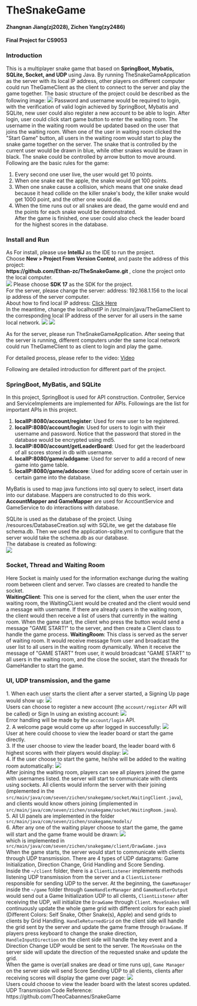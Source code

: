# TheSnakeGame
<h4> Zhangnan Jiang(zj2028), Zichen Yang(zy2486)</h4>
<h4> Final Project for CS9053 </h4>
<h3> Introduction</h3>
This is a multiplayer snake game that based on <b>SpringBoot, Mybatis, SQLite, Socket, and UDP</b> using Java. 
By running TheSnakeGameApplication as the server with its local IP address, other players on different computer
could run TheGameClient as the client to connect to the server and play the game together. The basic structure of the
project could be described as the following image: 
<img src="/src/main/resources/imgs/ProjectStructure.png"/>
Password and username would be required to login, with the verification of valid login achieved by SpringBoot, 
Mybatis and SQLite, new user could also register a new account to be able to login. 
After login, user could click start game button to enter the waiting room. The username in the waiting room
would be updated based on the user that joins the waiting room. When one of the user in waiting room clicked the
"Start Game" button, all users in the waiting room would start to play the snake game together on the server. 
The snake that is controlled by the current user would be drawn in blue, while other snakes would be drawn in black. 
The snake could be controlled by arrow button to move around. Following are the basic rules for the game: <br>

1. Every second one user live, the user would get 10 points. <br>
2. When one snake eat the apple, the snake would get 100 points.  <br>
3. When one snake cause a collision, which means that one snake dead because it head collide on the killer snake's body, 
the killer snake would get 1000 point, and the other one would die. <br>
4. When the time runs out or all snakes are dead, the game would end and the points for each snake would be demonstrated. <br> 
After the game is finished, one user could also check the leader board for the highest scores in the database. 


<h3> Install and Run</h3>
As For install, please use <b>IntelliJ</b> as the IDE to run the project. <br>
Choose <b>New > Project From Version Control</b>, and paste the address of this project: <br>
<b>https://github.com/Ethan-zc/TheSnakeGame.git </b>, 
clone the project onto the local computer. <br>
<img src="/src/main/resources/imgs/newProj.png"/>
Please choose <b>SDK 17</b> as the SDK for the project. <br>
For the server, please change the server: address: 192.168.1.156 to the local ip address of the server computer. <br>
About how to find local IP address: <a href="https://www.avast.com/c-how-to-find-ip-address">Click Here</a> <br>
In the meantime, change the localhostIP in /src/main/java/TheGameClient to the corresponding local IP address of the server
for all users in the same local network. 
<img src="/src/main/resources/imgs/changeIP.png"/>
<img src="/src/main/resources/imgs/clientIP.png"/>

As for the server, please run TheSnakeGameApplication. After seeing that the server is running, 
different computers under the same local network could run TheGameClient to as client to login and play the game. <br>

For detailed process, please refer to the video: <a href="https://www.avast.com/c-how-to-find-ip-address">Video</a>

Following are detailed introduction for different part of the project. 

<h3> SpringBoot, MyBatis, and SQLite</h3>

In this project, SpringBoot is used for API construction. Controller, Service and ServiceImplements are implemented for 
APIs. Followings are the list for important APIs in this project. 
1. <b>localIP:8080/account/register</b>: Used for new user to be registered. 
2. <b>localIP:8080/account/login</b>: Used for users to login with their username and password. Notice that the password that stored in the database would be encrypted using md5. 
3. <b>localIP:8080/account/getLeaderBoard</b>: Used for get the leaderboard of all scores stored in db with username. 
4. <b>localIP:8080/game/addgame</b>: Used for server to add a record of new game into game table. 
5. <b>localIP:8080/game/addscore</b>: Used for adding score of certain user in certain game into the database.

MyBatis is used to map java functions into sql query to select, insert data into our database. Mappers are constructed to
do this work. <b>AccountMapper and GameMapper</b> are used for AccountService and GameService to do interactions with database. 

SQLite is used as the database of the project. Using /resources/DatabaseCreation.sql with SQLite, we get the database file schema.db. 
Then we used the application-sqlite.yml to configure that the server would take the schema.db as our database. <br>
The database is created as following: <br>
<img src="/src/main/resources/imgs/db.png"/>

<h3> Socket, Thread and Waiting Room </h3>
Here Socket is mainly used for the information exchange during the waiting room between client and server. 
Two classes are created to handle the socket. <br>
<b>WaitingClient</b>: This one is served for the client, when the user enter the waiting room, the WaitingCLient would be created
and the client would send a message with username. If there are already users in the waiting room, the client would then receive a list
of users that currently in the waiting room. When the game start, the client who press the button would send a message "GAME START!" to the server, 
and then create a Client class to handle the game process. 
<b>WaitingRoom</b>: This class is served as the server of waiting room. It would receive message from user and broadcast the 
user list to all users in the waiting room dynamically. When it receive the message of "GAME START" from user, it would broadcast
"GAME START" to all users in the waiting room, and the close the socket, start the threads for GameHandler to start the game. 


<h3> UI, UDP transmission, and the game </h3>
1. When each user starts the client after a server started, a Signing Up page would show up: <img src="/src/main/resources/imgs/SignUp.png"/><br>
Users can choose to register a new account (the <code>account/register</code> API will be called) or Sign In using an existing account: <img src="/src/main/resources/imgs/LogIn.png"/><br>
Error handling will be made by the <code>account/login</code> API. <br>
2. A welcome page would come up after logged in successfully:  <img src="/src/main/resources/imgs/Welcome.png"/><br>
User at here could choose to view the leader board or start the game directly. <br>
3. If the user choose to view the leader board, the leader board with 6 highest scores with their players would display: 
<img src="/src/main/resources/imgs/LeaderBoard.png"/><br>
4. If the user choose to start the game, he/she will be added to the waiting room automatically: <img src="/src/main/resources/imgs/Waiting.png"/><br>
After joining the waiting room, players can see all players joined the game with usernames listed. the server will start to communicate with clients using sockets. 
All clients would inform the server with their joining (implemented in the <code>src/main/java/com/seven/zichen/snakegame/socket/WaitingClient.java</code>), 
and clients would know others joining (implemented in <code>src/main/java/com/seven/zichen/snakegame/socket/WaitingRoom.java</code>). <br>
5. All UI panels are implemented in the folder <code>src/main/java/com/seven/zichen/snakegame/models/</code><br>
6. After any one of the waiting player choose to start the game, the game will start and the game frame would be drawn: <img src="/src/main/resources/imgs/Game.png"/><br>
which is implemented in <code>src/main/java/com/seven/zichen/snakegame/client/DrawGame.java</code><br>
When the game starts, the server would start to communicate with clients through UDP transmission. There are 4 types of UDP datagrams: Game Initialization, Direction Change, Grid Handling and Score Sending. <br>
Inside the <code>~/client</code> folder, there is a <code>ClientListener</code> implements methods listening UDP transmission from the server and a <code>ClientListener</code> 
responsible for sending UDP to the server. At the beginning, the <code>GameManager</code> inside the <code>~/game</code> folder through <code>GameHandlerManager</code> and <code>GameHandlerOutput</code> 
would send out a Game Initialization UDP to all clients, <code>ClientListener</code> after receiving the UDP, will initialize the <code>DrawGame</code> through <code>Client</code>. <code>MoveSnakes</code> will 
continuously update the whole game grid with different colors for each pixel (Different Colors: Self Snake, Other Snake(s), Apple) and send grids to clients by Grid Handling. <code>HandleReturnedGrid</code> on the client side will handle the grid sent by the server 
and update the game frame through <code>DrawGame</code>. If players press keyboard to change the snake direction, <code>HandleInputDirection</code> on the client side will handle the key event and 
a Direction Change UDP would be sent to the server. The <code>MoveSnake</code> on the server side will update the direction of the requested snake and update the grid. <br>
When the game is over(all snakes are dead or time runs up), <code>Game Manager</code> on the server side will send Score Sending UDP to all clients, clients after receiving scores will display the game over page: <img src="/src/main/resources/imgs/GameOver.png"/><br>
Users could choose to view the leader board with the latest scores updated.  <br>
UDP Transmission Code Reference: https://github.com/TheoCabannes/SnakeGame 